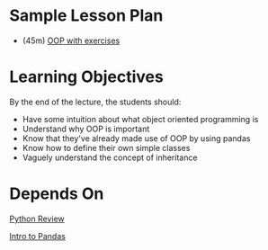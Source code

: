 # Sample Lesson Plan

- (45m) [OOP with exercises](object_oriented_programming_student.ipynb)

# Learning Objectives

By the end of the lecture, the students should:

- Have some intuition about what object oriented programming is
- Understand why OOP is important
- Know that they've already made use of OOP by using pandas
- Know how to define their own simple classes
- Vaguely understand the concept of inheritance

# Depends On

[Python Review](https://github.com/thisismetis/dscurriculum_gamma/tree/master/curriculum/project-01/python-review)

[Intro to Pandas](https://github.com/thisismetis/dscurriculum_gamma/tree/master/curriculum/project-01/pandas-intro)